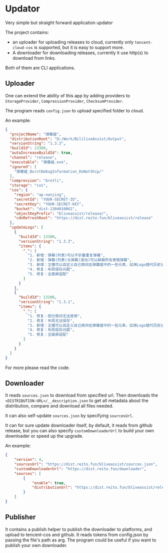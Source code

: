 # Updator
Very simple but straight forward application updator

The project contains:
- an uploader for uploading releases to cloud, currently only `tencent-cloud-cos` is supported, but it is easy to support more.
- A downloader for downloading releases, currently it use http(s) to download from links.

Both of them are CLI applications.

## Uploader
One can extend the ability of this app by adding providers to `StorageProvider`, `CompressionProvider`, `ChecksumProvider`.

The program reads `config.json` to upload specified folder to cloud.

An example:
```json
{
  "projectName": "弹幕姬",
  "distributionRoot": "D:/Work/BililiveAssist/Output",
  "versionString": "1.3.3",
  "buildId": 13300,
  "autoIncreaseBuildId": true,
  "channel": "release",
  "executable": "弹幕姬.exe",
  "ignored": [
    "弹幕姬_BurstDebugInformation_DoNotShip/" 
  ],
  "compression": "brotli",
  "storage": "cos",
  "cos": {
    "region": "ap-nanjing",
    "secretId": "YOUR-SECRET-ID",
    "secretKey": "YOUR-SECRET-KEY",
    "bucket": "dist-1304010062",
    "objectKeyPrefix": "bliveassist/release/",
    "cdnRefreshRoot": "https://dist.reito.fun/bliveassist/release"
  },
  "updateLogs": [
    {
      "buildId": 13300,
      "versionString": "1.3.3",
      "items": {
        "_": [
          "1. 新增：弹幕(列表)可以不折叠重复弹幕",
          "2. 新增：弹幕(列表)与弹幕(滚动)可以屏蔽所有表情弹幕",
          "3. 新增：主播可以自定义自己房间在弹幕姬中的一些元素，如用Logo替代历史记录中的文字",
          "4. 修复：布局保存问题",
          "5. 修复：全面屏适配"
        ]
      }
    }, 
    {
      "buildId": 13100,
      "versionString": "1.3.1",
      "items": {
        "_": [
          "1. 修复：部分房间无法使用",
          "2. 修复：布局无法保存",
          "3. 新增：主播可以自定义自己房间在弹幕姬中的一些元素，如用Logo替代历史记录中的文字",
          "4. 修复：布局保存问题",
          "5. 修复：全面屏适配"
        ]
      }
    } 
  ]
}
```
For more please read the code.

## Downloader
It reads `sources.json` to download from specified url. Then downloads the `<DISTRIBUTION-URL>/__description.json` to get all metadata about the distribution, compare and download all files needed.

It can also self-update `sources.json` by specifying `sourcesUrl`.

It can for sure update downloader itself, by default, it reads from github release, but you can also specify `customDownloaderUrl` to build your own downloader or speed up the upgrade.

An example:
```json
{
    "version": 4, 
    "sourcesUrl": "https://dist.reito.fun/bliveassist/sources.json",
    "customDownloaderUrl": "https://dist.reito.fun/downloader",
    "sources": [
        {
            "enable": true,
            "distributionUrl": "https://dist.reito.fun/bliveassist/release"
        }
    ]
}
```
## Publisher
It contains a publish helper to publish the downloader to platforms, and upload to tencent-cos and github. It reads tokens from config.json by passing the file's path as arg. The program could be useful if you want to publish your own downloader.
